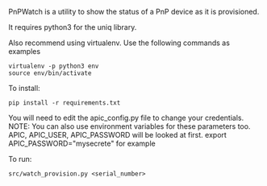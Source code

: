 PnPWatch is a utility to show the status of a PnP device as it is provisioned.

It requires python3 for the uniq library.

Also recommend using virtualenv.  Use the following commands as examples

```
virtualenv -p python3 env
source env/bin/activate
```
To install:
```
pip install -r requirements.txt
```

You will need to edit the apic_config.py file to change your credentials.
NOTE:  You can also use environment variables for these parameters too.
   APIC, APIC_USER, APIC_PASSWORD will be looked at first.
   export APIC_PASSWORD="mysecrete" for example

To run:

```
src/watch_provision.py <serial_number>
```



